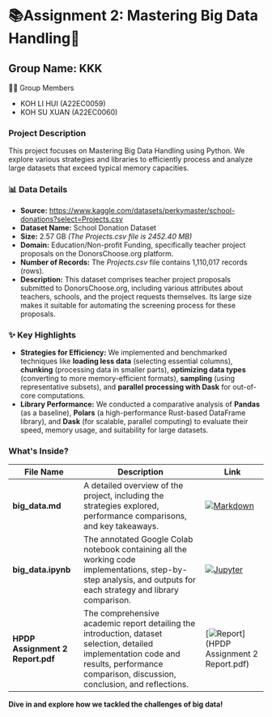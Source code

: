 # 📚Assignment 2:  Mastering Big Data Handling🚀

## Group Name: KKK
👨‍💻 Group Members
- KOH LI HUI (A22EC0059)
- KOH SU XUAN (A22EC0060)

### Project Description
This project focuses on Mastering Big Data Handling using Python. We explore various strategies and libraries to efficiently process and analyze large datasets that exceed typical memory capacities.

### 📊 Data Details
- **Source:** https://www.kaggle.com/datasets/perkymaster/school-donations?select=Projects.csv
- **Dataset Name:** School Donation Dataset
- **Size:** 2.57 GB _(The Projects.csv file is 2452.40 MB)_
- **Domain:** Education/Non-profit Funding, specifically teacher project proposals on the DonorsChoose.org platform.
- **Number of Records:** The _Projects.csv_ file contains 1,110,017 records (rows).
- **Description:** This dataset comprises teacher project proposals submitted to DonorsChoose.org, including various attributes about teachers, schools, and the project requests themselves. Its large size makes it suitable for automating the screening process for these proposals.

### ✨ Key Highlights 
- **Strategies for Efficiency:** We implemented and benchmarked techniques like **loading less data** (selecting essential columns), **chunking** (processing data in smaller parts), **optimizing data types** (converting to more memory-efficient formats), **sampling** (using representative subsets), and **parallel processing with Dask** for out-of-core computations.
- **Library Performance:** We conducted a comparative analysis of **Pandas** (as a baseline), **Polars** (a high-performance Rust-based DataFrame library), and **Dask** (for scalable, parallel computing) to evaluate their speed, memory usage, and suitability for large datasets.

### What's Inside?
| File Name                     | Description                                | Link |
|------------------------------|--------------------------------------------|------|
| **big_data.md**  |A detailed overview of the project, including the strategies explored, performance comparisons, and key takeaways.| [![Markdown](https://img.shields.io/badge/Read-MD-lightgrey?logo=markdown&logoColor=black)](big_data.md)|
|**big_data.ipynb**| The annotated Google Colab notebook containing all the working code implementations, step-by-step analysis, and outputs for each strategy and library comparison.|[![Jupyter](https://img.shields.io/badge/Open-Jupyter-orange?logo=jupyter&logoColor=white)](big_data.ipynb)|
|**HPDP Assignment 2 Report.pdf**|The comprehensive academic report detailing the introduction, dataset selection, detailed implementation code and results, performance comparison, discussion, conclusion, and reflections.|[![Report](https://img.shields.io/badge/View-Report-blue?logo=readthedocs&logoColor=white)](HPDP Assignment 2 Report.pdf)|

**Dive in and explore how we tackled the challenges of big data!**
